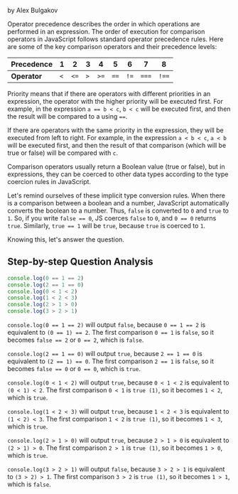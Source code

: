 by Alex Bulgakov

Operator precedence describes the order in which operations are performed in an expression.
The order of execution for comparison operators in JavaScript follows standard operator precedence rules. Here are some of the key comparison operators and their precedence levels:

| **Precedence** |  1  |  2  |  3  |  4  |  5  |  6  |  7  |  8  |
| -------------- | --- | --- | --- | --- | --- | --- | --- | --- |
| **Operator**   | `<` | `<=`| `>` | `>=`| `==`| `!=`| `===`| `!==`|

Priority means that if there are operators with different priorities in an expression, the operator with the higher priority will be executed first. For example, in the expression `a == b < c`, `b < c` will be executed first, and then the result will be compared to a using `==`.

If there are operators with the same priority in the expression, they will be executed from left to right. For example, in the expression `a < b < c`, `a < b` will be executed first, and then the result of that comparison (which will be true or false) will be compared with `c`.

Comparison operators usually return a Boolean value (true or false), but in expressions, they can be coerced to other data types according to the type coercion rules in JavaScript.

Let's remind ourselves of these implicit type conversion rules. When there is a comparison between a boolean and a number, JavaScript automatically converts the boolean to a number. Thus, `false` is converted to `0` and `true` to `1`. So, if you write `false == 0`, JS coerces `false` to `0`, and `0 == 0` returns `true`. Similarly, `true == 1` will be `true`, because `true` is coerced to `1`.

Knowing this, let's answer the question.

## Step-by-step Question Analysis 

```js
console.log(0 == 1 == 2)
console.log(2 == 1 == 0)
console.log(0 < 1 < 2)
console.log(1 < 2 < 3)
console.log(2 > 1 > 0)
console.log(3 > 2 > 1)
```

```console.log(0 == 1 == 2)``` will output ```false```, because ```0 == 1 == 2``` is equivalent to ```(0 == 1) == 2```. The first comparison ```0 == 1``` is ```false```, so it becomes ```false == 2``` or ```0 == 2```, which is ```false```.

```console.log(2 == 1 == 0)``` will output ```true```, because ```2 == 1 == 0``` is equivalent to ```(2 == 1) == 0```. The first comparison ```2 == 1``` is ```false```, so it becomes ```false == 0``` or ```0 == 0```, which is ```true```.

```console.log(0 < 1 < 2)``` will output ```true```, because ```0 < 1 < 2``` is equivalent to ```(0 < 1) < 2```. The first comparison ```0 < 1``` is ```true (1)```, so it becomes ```1 < 2```, which is ```true```.

```console.log(1 < 2 < 3)``` will output ```true```, because ```1 < 2 < 3``` is equivalent to ```(1 < 2) < 3```. The first comparison ```1 < 2``` is ```true (1)```, so it becomes ```1 < 3```, which is ```true```.

```console.log(2 > 1 > 0)``` will output ```true```, because ```2 > 1 > 0``` is equivalent to ```(2 > 1) > 0```. The first comparison ```2 > 1``` is ```true (1)```, so it becomes ```1 > 0```, which is ```true```.

```console.log(3 > 2 > 1)``` will output ```false```, because ```3 > 2 > 1``` is equivalent to ```(3 > 2) > 1```. The first comparison ```3 > 2``` is ```true (1)```, so it becomes ```1 > 1```, which is ```false```.
